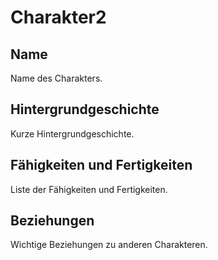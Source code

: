 # Charakter2

## Name
Name des Charakters.

## Hintergrundgeschichte
Kurze Hintergrundgeschichte.

## Fähigkeiten und Fertigkeiten
Liste der Fähigkeiten und Fertigkeiten.

## Beziehungen
Wichtige Beziehungen zu anderen Charakteren.
